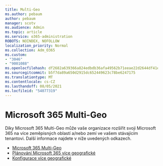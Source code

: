 ```yaml
---
title: Multi-Geo
ms.author: pebaum
author: pebaum
manager: scotv
ms.audience: Admin
ms.topic: article
ms.service: o365-administration
ROBOTS: NOINDEX, NOFOLLOW
localization_priority: Normal
ms.collection: Adm_O365
ms.custom:
- "3046"
- "9001088"
ms.openlocfilehash: df2682a639366a824edbdb36afa49562b71eeae22d2644df41e7bc68490a4f75
ms.sourcegitcommit: b5f7da89a650d2915dc652449623c78be6247175
ms.translationtype: MT
ms.contentlocale: cs-CZ
ms.lasthandoff: 08/05/2021
ms.locfileid: "54077319"
---
```

# <a name="microsoft-365-multi-geo"></a>Microsoft 365 Multi-Geo

Díky Microsoft 365 Multi-Geo může vaše organizace rozšířit svoji Microsoft 365 na více zeměpisných oblastí a/nebo zemí ve vašem stávajícím tenantovi. Další informace najdete v níže uvedených odkazech.

- [Microsoft 365 Multi-Geo](https://docs.microsoft.com/office365/enterprise/office-365-multi-geo)
- [Plánování Microsoft 365 více geografické](https://docs.microsoft.com/office365/enterprise/plan-for-multi-geo)
- [Konfigurace více geografické](https://docs.microsoft.com/office365/enterprise/multi-geo-tenant-configuration)
